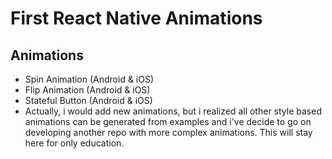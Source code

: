 # First React Native Animations

## Animations

 - Spin Animation (Android & iOS)
 - Flip Animation (Android & iOS)
 - Stateful Button (Android & iOS)
 - Actually, i would add new animations, but i realized all other style based animations can be generated from examples and i've decide to go on developing another repo with more complex animations. This will stay here for only education.